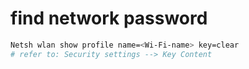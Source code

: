 # find network password
```bash
Netsh wlan show profile name=<Wi-Fi-name> key=clear
# refer to: Security settings --> Key Content
```
